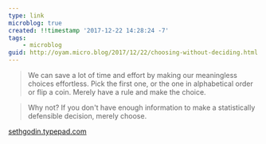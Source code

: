 ```yaml
---
type: link
microblog: true
created: !!timestamp '2017-12-22 14:28:24 -7'
tags:
    - microblog
guid: http://oyam.micro.blog/2017/12/22/choosing-without-deciding.html
---
```

> We can save a lot of time and effort by making our meaningless choices effortless. Pick the first one, or the one in alphabetical order or flip a coin. Merely have a rule and make the choice.

> Why not? If you don't have enough information to make a statistically defensible decision, merely choose.

[sethgodin.typepad.com](http://sethgodin.typepad.com/seths_blog/2017/12/choosing-with-out-deciding.html)
